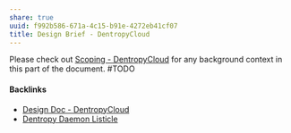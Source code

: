 ```yaml
---
share: true
uuid: f992b586-671a-4c15-b91e-4272eb41cf07
title: Design Brief - DentropyCloud
---
```

Please check out [Scoping - DentropyCloud](../3c1833a8-df54-4561-91d8-da981b8b53b8) for any background context in this part of the document.
#TODO

#### Backlinks

* [Design Doc - DentropyCloud](/6c1ccc56-5584-4ec8-9208-34fcdd2a97a5)
* [Dentropy Daemon Listicle](/15c66694-3dc9-4115-afb8-887a6e52ffea)